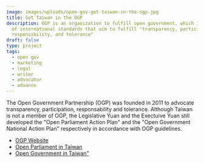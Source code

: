 ```yaml
---
image: images/uploads/open-gov-get-taiwan-in-the-ogp.jpg
title: Get Taiwan in the OGP
description: OGP is an organization to fulfill open government, which is a set
  of international standards that aim to fulfill "transparency, participation,
  responsibility, and tolerance"
draft: false
type: project
tags:
  - open gov
  - marketing
  - legal
  - writer
  - advocator
  - advance
---
```

The Open Government Partnership (OGP) was founded in 2011 to advocate transparency, participation, responsability and tolerance. Although Taiwan is not a member of OGP, the Legislative Yuan and the Exectuive Yuan still developed the "Open Parliament Action Plan" and the "Open Government National Action Plan" respectively in accordance with OGP guidelines.

- [OGP Website](https://www.opengovpartnership.org/)
- [Open Parliament in Taiwan](https://www.ly.gov.tw/Pages/List.aspx?nodeid=55)
- [Open Government in Taiwan"](https://www.ndc.gov.tw/Content_List.aspx?n=0C5AB1D0FA5B64B8)
